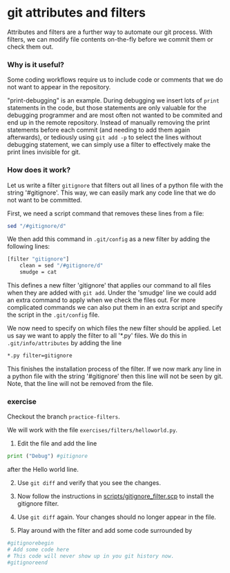 # git attributes and filters

Attributes and filters are a further way to automate our git process.
With filters, we can modify file contents on-the-fly before we commit them or check them out. 

### Why is it useful?

Some coding workflows require us to include code or comments that we do not want to appear in the repository.

"print-debugging" is an example. During debugging we insert lots of `print` statements in the code, but those statements are only valuable for the 
debugging programmer and are most often not wanted to be commited and end up in the remote repository.
Instead of manually removing the print statements before each commit (and needing to add them again afterwards), or tediously using `git add -p` to select the lines without debugging statement, we can simply use a filter to effectively make the print lines invisible for git.

### How does it work?

Let us write a filter `gitignore` that filters out all lines of a python file with the string '#gitignore'.
This way, we can easily mark any code line that we do not want to be committed.

First, we need a script command that removes these lines from a file:
```bash
sed "/#gitignore/d"
```

We then add this command in `.git/config` as a new filter by adding the following lines:

```bash
[filter "gitignore"]
	clean = sed "/#gitignore/d"
	smudge = cat
```

This defines a new filter 'gitignore' that applies our command to all files when they are added with `git add`.
Under the 'smudge' line we could add an extra command to apply when we check the files out.
For more complicated commands we can also put them in an extra script and specify the script in the `.git/config` file.

We now need to specify on which files the new filter should be applied.
Let us say we want to apply the filter to all '\*.py' files.
We do this in `.git/info/attributes` by adding the line
```bash
*.py filter=gitignore
```

This finishes the installation process of the filter.
If we now mark any line in a python file with the string '#gitignore' then this line will not be seen by git.
Note, that the line will not be removed from the file.


### exercise

Checkout the branch `practice-filters`.

We will work with the file `exercises/filters/helloworld.py`.

1. Edit the file and add the line
```python
print ("Debug") #gitignore
```
  after the Hello world line.
  
2. Use `git diff` and verify that you see the changes.

3. Now follow the instructions in [scripts/gitignore_filter.scp](https://github.com/holke/github-advanced-techniques-holke/blob/practice-filters/scripts/gitignore_filter.scp) to install the gitignore filter.

4. Use `git diff` again. Your changes should no longer appear in the file.

5. Play around with the filter and add some code surrounded by
```python
#gitignorebegin
# Add some code here
# This code will never show up in you git history now.
#gitignoreend
